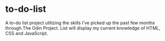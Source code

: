 # to-do-list

A to-do list project utilizing the skills I've picked up the past few months through The Odin Project.  List will display my current knowledge of HTML, CSS and JavaScript. 
